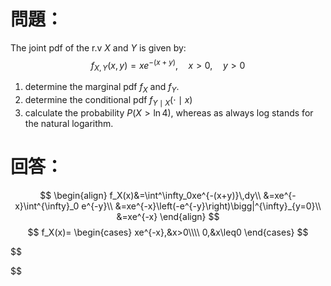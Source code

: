 # 問題：
The joint pdf of the r.v $X$ and $Y$ is given by:
$$
f_{X,Y}(x,y)=xe^{-(x+y)},\quad x>0,\quad y>0
$$
1. determine the marginal pdf $f_X$ and $f_Y$.
2. determine the conditional pdf $f_{Y\mid X}(\cdot\mid x)$
3. calculate the probability $P(X>\ln 4)$, whereas as always log stands for the natural logarithm.
# 回答：
$$
\begin{align}
f_X(x)&=\int^\infty_0xe^{-(x+y)}\,dy\\
&=xe^{-x}\int^{\infty}_0 e^{-y}\\
&=xe^{-x}\left(-e^{-y}\right)\bigg|^{\infty}_{y=0}\\
&=xe^{-x}
\end{align}
$$
$$
f_X(x)=
\begin{cases}
xe^{-x},&x>0\\\\
0,&x\leq0
\end{cases}
$$

$$

$$
